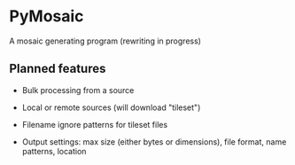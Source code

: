 # PyMosaic

A mosaic generating program (rewriting in progress)

## Planned features

* Bulk processing from a source

* Local or remote sources (will download "tileset")

* Filename ignore patterns for tileset files

* Output settings: max size (either bytes or dimensions), file format, name patterns, location
